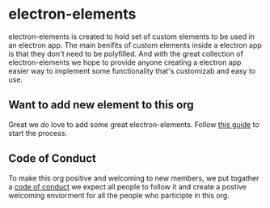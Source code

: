 # electron-elements

electron-elements is created to hold set of custom elements to be used in
an electron app. The main benifits of custom elements inside a electron app
is that they don't need to be polyfilled. And with the great collection of 
electron-elements we hope to provide anyone creating a electron app easier way to
implement some functionality that's customizab and easy to use.

## Want to add new element to this org

Great we do love to add some great electron-elements.
Follow [this guide](guides/moving-repo-into-org.md) to start the process.

## Code of Conduct

To make this org positive and welcoming to new members,
we put togather a [code of conduct](code_of_conduct.md) we expect all people to follow
it and create a postive welcoming enviorment for all the people who participte in this org.
